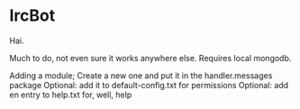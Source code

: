 IrcBot
======
Hai.

Much to do, not even sure it works anywhere else.
Requires local mongodb.

Adding a module;
Create a new one and put  it in the handler.messages package
Optional: add it to default-config.txt for permissions
Optional: add en entry to help.txt for, well, help